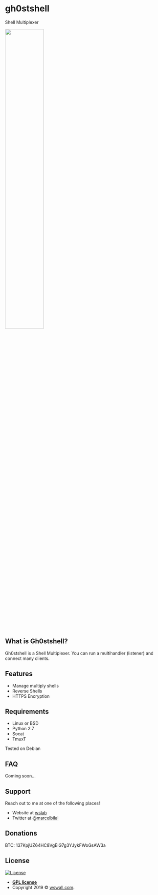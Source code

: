 # gh0stshell
Shell Multiplexer


<img src="https://wslab.de/wslab/logo_gs_wh.png" height="50%"> 


## What is Gh0stshell?
Gh0stshell is a Shell Multiplexer. You can run a multihandler (listener) and connect many clients.

## Features
+ Manage multiply shells
+ Reverse Shells
+ HTTPS Encryption 

## Requirements
- Linux or BSD
- Python 2.7
- Socat 
- TmuxT

Tested on Debian

## FAQ
Coming soon...

## Support
Reach out to me at one of the following places!

- Website at <a href="https://wslab.de" target="_blank">wslab</a>
- Twitter at <a href="https://twitter.com/marcelbilal" target="_blank">@marcelbilal</a>

## Donations 
BTC: 137KpjUZ64HC8VgEiG7g3YJykFWoGsAW3a

## License

[![License](http://img.shields.io/:license-gpl-blue.svg?style=flat-square)](http://badges.gpl-license.org)

- **[GPL license](http://opensource.org/licenses/gpl-license.php)**
- Copyright 2019 © <a href="https://wswall.com" target="_blank">wswall.com</a>.

